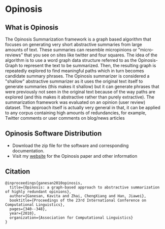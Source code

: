 # Opinosis

## What is Opinosis
The Opinosis Summarization framework is a graph based algorithm that focuses on generating very short abstractive summaries from large amounts of text. These summaries can resemble micropinions or "micro-reviews" that you see on sites like twitter and four squares. The idea of the algorithm is to use a word graph data structure referred to as the Opinosis-Graph to represent the text to be summarized. Then, the resulting graph is repeatedly explored to find meaningful paths which in turn becomes candidate summary phrases. The Opinosis summarizer is considered a "shallow" abstractive summarizer as it uses the original text itself to generate summaries (this makes it shallow) but it can generate phrases that were previously not seen in the original text because of the way paths are explored (and this makes it abstractive rather than purely extractive). The summarization framework was evaluated on an opinion (user review) dataset. The approach itself is actually very general in that, it can be applied to any corpus containing high amounts of redundancies, for example, Twitter comments or user comments on blog/news articles


## Opinosis Software Distribution

- Download the zip file for the software and corresponding documentation. 
- Visit my [website](http://kavita-ganesan.com/opinosis) for the Opinosis paper and other information 

## Citation

```
@inproceedings{ganesan2010opinosis,
  title={Opinosis: a graph-based approach to abstractive summarization of highly redundant opinions},
  author={Ganesan, Kavita and Zhai, ChengXiang and Han, Jiawei},
  booktitle={Proceedings of the 23rd International Conference on Computational Linguistics},
  pages={340--348},
  year={2010},
  organization={Association for Computational Linguistics}
}
```

